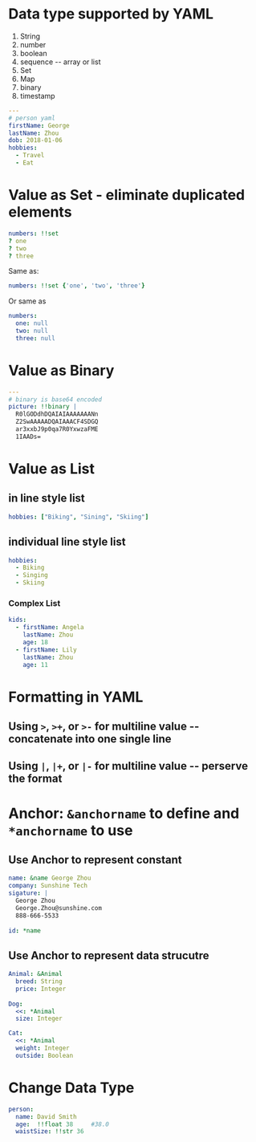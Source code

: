 # Data type supported by YAML

1. String
2. number
3. boolean
4. sequence -- array or list
5. Set
6. Map
7. binary
8. timestamp

```yaml
---
# person yaml
firstName: George
lastName: Zhou
dob: 2018-01-06
hobbies:
  - Travel
  - Eat
```

# Value as Set - eliminate duplicated elements

```yaml
numbers: !!set
? one
? two
? three
```

Same as:

```yaml
numbers: !!set {'one', 'two', 'three'}
```

Or same as

```yaml
numbers:
  one: null
  two: null
  three: null
```

# Value as Binary

```yaml
---
# binary is base64 encoded
picture: !!binary |
  R0lGODdhDQAIAIAAAAAAANn
  Z2SwAAAAADQAIAAACF4SDGQ
  ar3xxbJ9p0qa7R0YxwzaFME
  1IAADs=
```

# Value as List

## in line style list

```yaml
hobbies: ["Biking", "Sining", "Skiing"]
```

## individual line style list

```yaml
hobbies:
  - Biking
  - Singing
  - Skiing
```

### Complex List

```yaml
kids:
  - firstName: Angela
    lastName: Zhou
    age: 18
  - firstName: Lily
    lastName: Zhou
    age: 11
```

# Formatting in YAML

## Using `>`, `>+`, or `>-` for multiline value -- concatenate into one single line

## Using `|`, `|+`, or `|-` for multiline value -- perserve the format

# Anchor: `&anchorname` to define and `*anchorname` to use

## Use **Anchor** to represent constant

```yaml
name: &name George Zhou
company: Sunshine Tech
sigature: |
  George Zhou
  George.Zhou@sunshine.com
  888-666-5533
  
id: *name
```

## Use __Anchor__ to represent data strucutre

```yaml
Animal: &Animal
  breed: String
  price: Integer
  
Dog:
  <<: *Animal
  size: Integer

Cat:
  <<: *Animal
  weight: Integer
  outside: Boolean
```

# Change Data Type

```yaml
person:
  name: David Smith
  age:  !!float 38     #38.0
  waistSize: !!str 36
```

